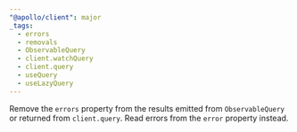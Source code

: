 ```yaml
---
"@apollo/client": major
_tags:
  - errors
  - removals
  - ObservableQuery
  - client.watchQuery
  - client.query
  - useQuery
  - useLazyQuery
---
```


Remove the `errors` property from the results emitted from `ObservableQuery` or returned from `client.query`. Read errors from the `error` property instead.
